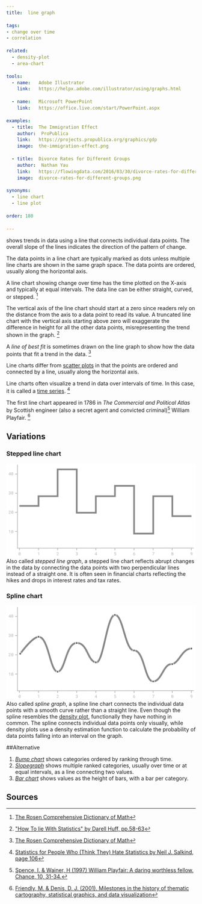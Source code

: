 ```yaml
---
title:  line graph

tags:
- change over time
- correlation

related:
  - density-plot
  - area-chart

tools:
  - name:   Adobe Illustrator
    link:   https://helpx.adobe.com/illustrator/using/graphs.html

  - name:   Microsoft PowerPoint
    link:   https://office.live.com/start/PowerPoint.aspx

examples:
  - title:  The Immigration Effect
    author:  ProPublica
    link:   https://projects.propublica.org/graphics/gdp
    image:  the-immigration-effect.png
  
  - title:  Divorce Rates for Different Groups
    author:  Nathan Yau
    link:   https://flowingdata.com/2016/03/30/divorce-rates-for-different-groups/
    image:  divorce-rates-for-different-groups.png

synonyms: 
  - line chart
  - line plot

order: 180

---
```


shows trends in data using a line that connects individual data points.  The overall slope of the lines indicates the direction of the pattern of change. 

<!--more-->
The data points in a line chart are typically marked as dots unless multiple line charts are shown in the same graph space. The data points are ordered, usually along the horizontal axis. 

A line chart showing change over time has the time plotted on the X-axis and typically at equal intervals. The data line can be either straight, curved, or stepped. [^rosen]
 

The vertical axis of the line chart should start at a zero since readers rely on the distance from the axis to a data point to read its value. A truncated line chart with the vertical axis starting above zero will exaggerate the difference in height for all the other data points, misrepresenting the trend shown in the graph. [^huff]
 
A *line of best fit* is sometimes drawn on the line graph to show how the data points that fit a trend in the data. [^rosen]

Line charts differ from [scatter plots](/scatter-plot) in that the points are ordered and connected by a line, usually along the horizontal axis. 
 
Line charts often visualize a trend in data over intervals of time. In this case, it is called a [time series](/time-series). [^salkind]

The first line chart appeared in 1786 in *The Commercial and Political Atlas* by Scottish engineer (also a secret agent and convicted criminal)[^spence] William Playfair. [^friendly]


## Variations

### Stepped line chart
<img src="stepped-line-chart.svg" alt="stepped line chart" class="f-right-half" /> Also called *stepped line graph*, a stepped line chart reflects abrupt changes in the data by connecting the data points with two perpendicular lines instead of a straight one. It is often seen in financial charts reflecting the hikes and drops in interest rates and tax rates.

### Spline chart
<img src="spline-chart.svg" alt="spline chart" class="f-right-half" /> Also called *spline graph*, a spline line chart connects the individual data points with a smooth curve rather than a straight line. Even though the spline resembles the [density plot](/density-plot), functionally they have nothing in common. The spline connects individual data points only visually, while density plots use a density estimation function to calculate the probability of data points falling into an interval on the graph. 
 
##Alternative
1. [*Bump chart*](/bump-chart) shows categories ordered by ranking through time.
2. [*Slopegraph*](/slopegraph) shows multiple ranked categories, usually over time or at equal intervals, as a line connecting two values.
3. [*Bar chart*](/bar-chart) shows values as the height of bars, with a bar per category.


## Sources
[^rosen]: [The Rosen Comprehensive Dictionary of Math](https://books.google.fr/books?id=i8sjJ1pFgIEC)
[^spence]: [Spence, I. & Wainer, H (1997) William Playfair: A daring worthless fellow. Chance, 10, 31-34.](http://www.psych.utoronto.ca/users/spence/Spence_Wainer_1997b.pdf)
[^friendly]: [Friendly, M. & Denis, D. J. (2001). Milestones in the history of thematic cartography, statistical graphics, and data visualization](http://www.math.yorku.ca/SCS/Gallery/milestone/milestone.pdf)
[^salkind]: [Statistics for People Who (Think They) Hate Statistics by Neil J. Salkind, page 106](https://books.google.com/books?id=kIVf6uD3m30C)
[^huff]: ["How To lie With Statistics" by Darell Huff, pp.58-63](https://archive.org/details/HowToLieWithStatistics)

